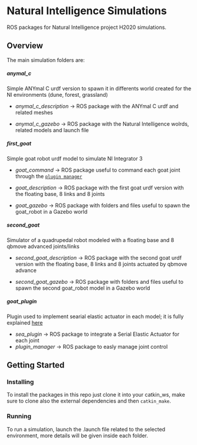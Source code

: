 # Natural Intelligence Simulations

ROS packages for Natural Intelligence project H2020 simulations.

## Overview

The main simulation folders are:

##### anymal_c

Simple ANYmal C urdf version to spawn it in differents world created for the NI environments (dune, forest, grassland)

- *anymal_c_description* →
ROS package with the ANYmal C urdf and related meshes
	
- *anymal_c_gazebo* →
ROS package with the Natural Intelligence wolrds, related models and launch file

##### first_goat

Simple goat robot urdf model to simulate NI Integrator 3

- *goat_command* →
ROS package useful to command each goat joint through the [`plugin manager`](https://github.com/NMMI/ROS-Gazebo-plugin-qbmove)

- *goat_description* →
ROS package with the first goat urdf version with the floating base, 8 links and 8 joints
	
- *goat_gazebo* →
ROS package with folders and files useful to spawn the goat_robot in a Gazebo world

##### second_goat

Simulator of a quadrupedal robot modeled with a floating base and 8 qbmove advanced joints/links


- *second_goat_description* →
ROS package with the second goat urdf version with the floating base, 8 links and 8 joints actuated by qbmove advance
	
- *second_goat_gazebo* →
ROS package with folders and files useful to spawn the second goat_robot model in a Gazebo world

##### goat_plugin

Plugin used to implement searial elastic actuator in each model; it is fully explained [here](https://github.com/NMMI/ROS-Gazebo-plugin-qbmove)

- *sea_plugin* → ROS package to integrate a Serial Elastic Actuator for each joint
- *plugin_manager* → ROS package to easly manage joint control

## Getting Started

### Installing

To install the packages in this repo just clone it into your catkin_ws, make sure to clone also the external dependencies and then `catkin_make`.

### Running 

To run a simulation, launch the .launch file related to the selected environment, more details will be given inside each folder.
